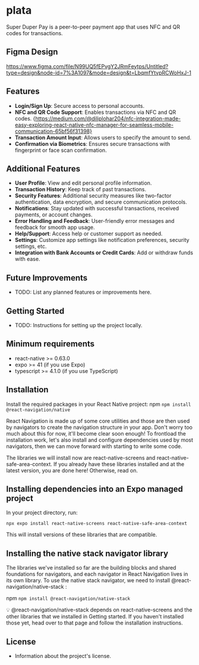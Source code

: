 # plata

Super Duper Pay is a peer-to-peer payment app that uses NFC and QR codes for transactions.

## Figma Design
https://www.figma.com/file/N99UQ5fEPvgY2JRmFeytps/Untitled?type=design&node-id=7%3A1097&mode=design&t=LbqmfYtvpRCWoHxJ-1

## Features

- **Login/Sign Up**: Secure access to personal accounts.
- **NFC and QR Code Support**: Enables transactions via NFC and QR codes. {https://medium.com/@diliplohar204/nfc-integration-made-easy-exploring-react-native-nfc-manager-for-seamless-mobile-communication-65bf56f31398}
- **Transaction Amount Input**: Allows users to specify the amount to send.
- **Confirmation via Biometrics**: Ensures secure transactions with fingerprint or face scan confirmation.

## Additional Features

- **User Profile**: View and edit personal profile information.
- **Transaction History**: Keep track of past transactions.
- **Security Features**: Additional security measures like two-factor authentication, data encryption, and secure communication protocols.
- **Notifications**: Stay updated with successful transactions, received payments, or account changes.
- **Error Handling and Feedback**: User-friendly error messages and feedback for smooth app usage.
- **Help/Support**: Access help or customer support as needed.
- **Settings**: Customize app settings like notification preferences, security settings, etc.
- **Integration with Bank Accounts or Credit Cards**: Add or withdraw funds with ease.

## Future Improvements

- TODO: List any planned features or improvements here.

## Getting Started

- TODO: Instructions for setting up the project locally.

## Minimum requirements
- react-native >= 0.63.0
- expo >= 41 (if you use Expo)
- typescript >= 4.1.0 (if you use TypeScript)

## Installation

Install the required packages in your React Native project:
npm
```npm install @react-navigation/native```

React Navigation is made up of some core utilities and those are then used by navigators to create the navigation structure in your app. Don't worry too much about this for now, it'll become clear soon enough! To frontload the installation work, let's also install and configure dependencies used by most navigators, then we can move forward with starting to write some code.

The libraries we will install now are react-native-screens and react-native-safe-area-context. If you already have these libraries installed and at the latest version, you are done here! Otherwise, read on.

## Installing dependencies into an Expo managed project
In your project directory, run:

```npx expo install react-native-screens react-native-safe-area-context```

This will install versions of these libraries that are compatible.

## Installing the native stack navigator library
The libraries we've installed so far are the building blocks and shared foundations for navigators, and each navigator in React Navigation lives in its own library. To use the native stack navigator, we need to install @react-navigation/native-stack :

npm
```npm install @react-navigation/native-stack```

💡 @react-navigation/native-stack depends on react-native-screens and the other libraries that we installed in Getting started. If you haven't installed those yet, head over to that page and follow the installation instructions.

## License

- Information about the project's license.
